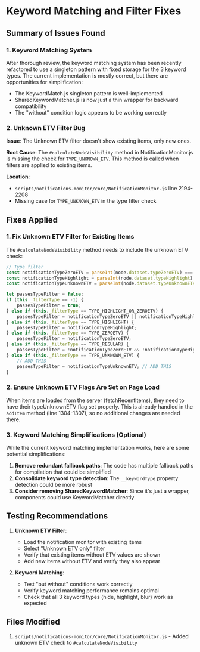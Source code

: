 # Keyword Matching and Filter Fixes

## Summary of Issues Found

### 1. Keyword Matching System

After thorough review, the keyword matching system has been recently refactored to use a singleton pattern with fixed storage for the 3 keyword types. The current implementation is mostly correct, but there are opportunities for simplification:

- The KeywordMatch.js singleton pattern is well-implemented
- SharedKeywordMatcher.js is now just a thin wrapper for backward compatibility
- The "without" condition logic appears to be working correctly

### 2. Unknown ETV Filter Bug

**Issue**: The Unknown ETV filter doesn't show existing items, only new ones.

**Root Cause**: The `#calculateNodeVisibility` method in NotificationMonitor.js is missing the check for `TYPE_UNKNOWN_ETV`. This method is called when filters are applied to existing items.

**Location**:

- `scripts/notifications-monitor/core/NotificationMonitor.js` line 2194-2208
- Missing case for `TYPE_UNKNOWN_ETV` in the type filter check

## Fixes Applied

### 1. Fix Unknown ETV Filter for Existing Items

The `#calculateNodeVisibility` method needs to include the unknown ETV check:

```javascript
// Type filter
const notificationTypeZeroETV = parseInt(node.dataset.typeZeroETV) === 1;
const notificationTypeHighlight = parseInt(node.dataset.typeHighlight) === 1;
const notificationTypeUnknownETV = parseInt(node.dataset.typeUnknownETV) === 1; // ADD THIS

let passesTypeFilter = false;
if (this._filterType == -1) {
	passesTypeFilter = true;
} else if (this._filterType == TYPE_HIGHLIGHT_OR_ZEROETV) {
	passesTypeFilter = notificationTypeZeroETV || notificationTypeHighlight;
} else if (this._filterType == TYPE_HIGHLIGHT) {
	passesTypeFilter = notificationTypeHighlight;
} else if (this._filterType == TYPE_ZEROETV) {
	passesTypeFilter = notificationTypeZeroETV;
} else if (this._filterType == TYPE_REGULAR) {
	passesTypeFilter = !notificationTypeZeroETV && !notificationTypeHighlight;
} else if (this._filterType == TYPE_UNKNOWN_ETV) {
	// ADD THIS
	passesTypeFilter = notificationTypeUnknownETV; // ADD THIS
}
```

### 2. Ensure Unknown ETV Flags Are Set on Page Load

When items are loaded from the server (fetchRecentItems), they need to have their typeUnknownETV flag set properly. This is already handled in the `addItem` method (line 1304-1307), so no additional changes are needed there.

### 3. Keyword Matching Simplifications (Optional)

While the current keyword matching implementation works, here are some potential simplifications:

1. **Remove redundant fallback paths**: The code has multiple fallback paths for compilation that could be simplified
2. **Consolidate keyword type detection**: The `__keywordType` property detection could be more robust
3. **Consider removing SharedKeywordMatcher**: Since it's just a wrapper, components could use KeywordMatcher directly

## Testing Recommendations

1. **Unknown ETV Filter**:

    - Load the notification monitor with existing items
    - Select "Unknown ETV only" filter
    - Verify that existing items without ETV values are shown
    - Add new items without ETV and verify they also appear

2. **Keyword Matching**:
    - Test "but without" conditions work correctly
    - Verify keyword matching performance remains optimal
    - Check that all 3 keyword types (hide, highlight, blur) work as expected

## Files Modified

1. `scripts/notifications-monitor/core/NotificationMonitor.js` - Added unknown ETV check to `#calculateNodeVisibility`
